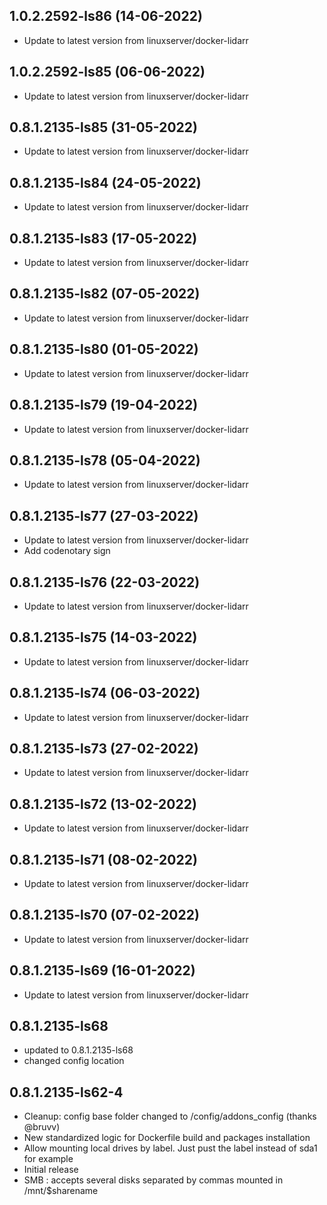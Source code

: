 
## 1.0.2.2592-ls86 (14-06-2022)
- Update to latest version from linuxserver/docker-lidarr

## 1.0.2.2592-ls85 (06-06-2022)
- Update to latest version from linuxserver/docker-lidarr

## 0.8.1.2135-ls85 (31-05-2022)
- Update to latest version from linuxserver/docker-lidarr

## 0.8.1.2135-ls84 (24-05-2022)
- Update to latest version from linuxserver/docker-lidarr

## 0.8.1.2135-ls83 (17-05-2022)
- Update to latest version from linuxserver/docker-lidarr

## 0.8.1.2135-ls82 (07-05-2022)
- Update to latest version from linuxserver/docker-lidarr

## 0.8.1.2135-ls80 (01-05-2022)
- Update to latest version from linuxserver/docker-lidarr

## 0.8.1.2135-ls79 (19-04-2022)
- Update to latest version from linuxserver/docker-lidarr

## 0.8.1.2135-ls78 (05-04-2022)
- Update to latest version from linuxserver/docker-lidarr

## 0.8.1.2135-ls77 (27-03-2022)
- Update to latest version from linuxserver/docker-lidarr
- Add codenotary sign

## 0.8.1.2135-ls76 (22-03-2022)
- Update to latest version from linuxserver/docker-lidarr

## 0.8.1.2135-ls75 (14-03-2022)
- Update to latest version from linuxserver/docker-lidarr

## 0.8.1.2135-ls74 (06-03-2022)
- Update to latest version from linuxserver/docker-lidarr

## 0.8.1.2135-ls73 (27-02-2022)
- Update to latest version from linuxserver/docker-lidarr

## 0.8.1.2135-ls72 (13-02-2022)
- Update to latest version from linuxserver/docker-lidarr

## 0.8.1.2135-ls71 (08-02-2022)
- Update to latest version from linuxserver/docker-lidarr

## 0.8.1.2135-ls70 (07-02-2022)
- Update to latest version from linuxserver/docker-lidarr
## 0.8.1.2135-ls69 (16-01-2022)

- Update to latest version from linuxserver/docker-lidarr

## 0.8.1.2135-ls68

- updated to 0.8.1.2135-ls68
- changed config location

## 0.8.1.2135-ls62-4

- Cleanup: config base folder changed to /config/addons_config (thanks @bruvv)
- New standardized logic for Dockerfile build and packages installation
- Allow mounting local drives by label. Just pust the label instead of sda1 for example
- Initial release
- SMB : accepts several disks separated by commas mounted in /mnt/$sharename

